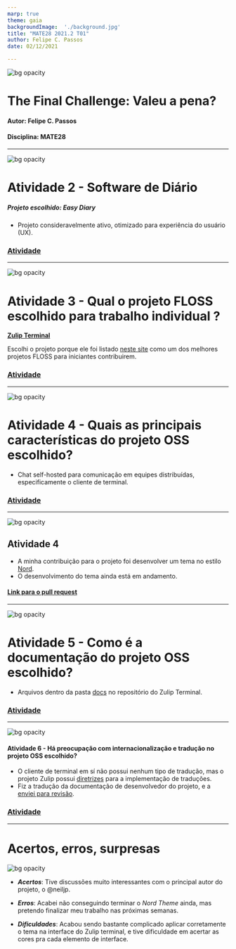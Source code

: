 ```yaml
---
marp: true
theme: gaia
backgroundImage:  './background.jpg'
title: "MATE28 2021.2 T01"
author: Felipe C. Passos
date: 02/12/2021

---
```

![bg opacity](./background.jpg)
<!-- _class: lead gaia -->
# The Final Challenge: Valeu a pena?
#### Autor: Felipe C. Passos
#### Disciplina: MATE28

---
![bg opacity](./background.jpg)
<!-- _class:  gaia -->

# Atividade 2 - Software de Diário

##### Projeto escolhido: Easy Diary
- Projeto consideravelmente ativo, otimizado para experiência do usuário (UX).

### [Atividade](https://github.com/mate28-ic-ufba/turma-20212/blob/3a08f8233154b7413175748c061a3b0f54f57a63/atividades/felipe_passos/atividade02-diary.md)

---
![bg opacity](./background.jpg)
<!-- _class:  gaia -->

# Atividade 3 - Qual o projeto FLOSS escolhido para trabalho individual ?

[**Zulip Terminal**](https://github.com/zulip/zulip-terminal)

Escolhi o projeto porque ele foi listado [neste site](https://www.upgrad.com/blog/open-source-projects-for-beginners/) como um dos melhores projetos FLOSS para iniciantes contribuirem.

### [Atividade](https://github.com/mate28-ic-ufba/turma-20212/pull/147)

---
![bg opacity](./background.jpg)
<!-- _class:  gaia -->

# Atividade 4 - Quais as principais características do projeto OSS escolhido?

- Chat self-hosted para comunicação em equipes distribuídas, especificamente o cliente de terminal.

### [Atividade](https://github.com/mate28-ic-ufba/turma-20212/blob/3a08f8233154b7413175748c061a3b0f54f57a63/atividades/felipe_passos/atividade04.md)

---
![bg opacity](./background.jpg)
<!-- _class:  gaia -->
## Atividade 4

- A minha contribuição para o projeto foi desenvolver um tema no estilo [Nord](https://www.nordtheme.com/).
- O desenvolvimento do tema ainda está em andamento.

#### [Link para o pull request](https://github.com/zulip/zulip-terminal/pull/1139)

---
![bg opacity](./background.jpg)
<!-- _class:  gaia -->

# Atividade 5 - Como é a documentação do projeto OSS escolhido?

- Arquivos dentro da pasta [docs](https://github.com/zulip/zulip-terminal/tree/main/docs) no repositório do Zulip Terminal.

### [Atividade](https://github.com/mate28-ic-ufba/turma-20212/blob/3a08f8233154b7413175748c061a3b0f54f57a63/atividades/felipe_passos/atividade05.md)

---
![bg opacity](./background.jpg)
<!-- _class:  gaia -->

#### Atividade 6 - Há preocupação com internacionalização e tradução no projeto OSS escolhido?

- O cliente de terminal em sí não possui nenhum tipo de tradução, mas o projeto Zulip possui [diretrizes](https://zulip.readthedocs.io/en/latest/translating/index.html) para a implementação de traduções.
- Fiz a tradução da documentação de desenvolvedor do projeto, e a [enviei para revisão](https://github.com/zulip/zulip-terminal/pull/1140).


### [Atividade](https://github.com/mate28-ic-ufba/turma-20212/blob/3a08f8233154b7413175748c061a3b0f54f57a63/atividades/felipe_passos/atividade05.md)

---

# Acertos, erros, surpresas
![bg opacity](./background.jpg)
<!-- _class:  gaia -->

- ***Acertos***: Tive discussões muito interessantes com o principal autor do projeto, o @neiljp.

- ***Erros***:  Acabei não conseguindo terminar o *Nord Theme* ainda, mas pretendo finalizar meu trabalho nas próximas semanas.

- ***Dificuldades***: Acabou sendo bastante complicado aplicar corretamente o tema na interface do Zulip terminal, e tive dificuldade em acertar as cores pra cada elemento de interface.
